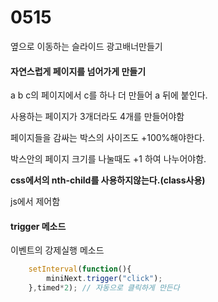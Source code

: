 # 0515

옆으로 이동하는 슬라이드 광고배너만들기

#### 자연스럽게 페이지를 넘어가게 만들기

a b c의 페이지에서 c를 하나 더 만들어 a 뒤에 붙인다.

사용하는 페이지가 3개더라도 4개를 만들어야함

페이지들을 감싸는 박스의 사이즈도 +100%해야한다.

박스안의 페이지 크기를 나눌때도 +1 하여 나누어야함.

**css에서의 nth-child를 사용하지않는다.(class사용)**

js에서 제어함

#### trigger 메소드

이벤트의 강제실행 메소드

```js
	setInterval(function(){
		miniNext.trigger("click");
	},timed*2); // 자동으로 클릭하게 만든다
```

